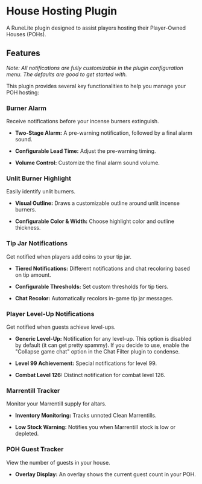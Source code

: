 # House Hosting Plugin

A RuneLite plugin designed to assist players hosting their Player-Owned Houses (POHs).

## Features

*Note: All notifications are fully customizable in the plugin configuration menu. The defaults are good to get started with.*

This plugin provides several key functionalities to help you manage your POH hosting:

### Burner Alarm

Receive notifications before your incense burners extinguish.

* **Two-Stage Alarm:** A pre-warning notification, followed by a final alarm sound.

* **Configurable Lead Time:** Adjust the pre-warning timing.

* **Volume Control:** Customize the final alarm sound volume.

### Unlit Burner Highlight

Easily identify unlit burners.

* **Visual Outline:** Draws a customizable outline around unlit incense burners.

* **Configurable Color & Width:** Choose highlight color and outline thickness.

### Tip Jar Notifications

Get notified when players add coins to your tip jar.

* **Tiered Notifications:** Different notifications and chat recoloring based on tip amount.

* **Configurable Thresholds:** Set custom thresholds for tip tiers.

* **Chat Recolor:** Automatically recolors in-game tip jar messages.

### Player Level-Up Notifications

Get notified when guests achieve level-ups.

* **Generic Level-Up:** Notification for any level-up. This option is disabled by default (it can get pretty spammy). If you decide to use, enable the "Collapse game chat" option in the Chat Filter plugin to condense. 

* **Level 99 Achievement:** Special notifications for level 99.

* **Combat Level 126:** Distinct notification for combat level 126.

### Marrentill Tracker

Monitor your Marrentill supply for altars.

* **Inventory Monitoring:** Tracks unnoted Clean Marrentills.

* **Low Stock Warning:** Notifies you when Marrentill stock is low or depleted.

### POH Guest Tracker

View the number of guests in your house.

* **Overlay Display:** An overlay shows the current guest count in your POH.
